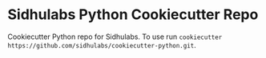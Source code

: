 # Sidhulabs Python Cookiecutter Repo

Cookiecutter Python repo for Sidhulabs. To use run `cookiecutter https://github.com/sidhulabs/cookiecutter-python.git`.
